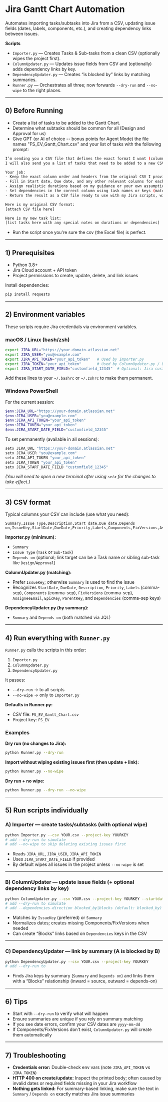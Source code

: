# Jira Gantt Chart Automation

Automates importing tasks/subtasks into Jira from a CSV, updating issue fields (dates, labels, components, etc.), and creating dependency links between issues.

**Scripts**
- `Importer.py` — Creates Tasks & Sub-tasks from a clean CSV (optionally wipes the project first).
- `ColumnUpdater.py` — Updates issue fields from CSV and (optionally) adds dependency links by key.
- `DependencyUpdater.py` — Creates “is blocked by” links by matching summaries.
- `Runner.py` — Orchestrates all three; now forwards `--dry-run` and `--no-wipe` to the right places.

---

## 0) Before Running
- Create a list of tasks to be added to the Gantt Chart.
- Determine what subtasks should be common for all (Design and Approval for us)
- Give GPT (or AI of choice -- bonus points for Agent Mode) the file names "FS_EV_Gantt_Chart.csv" and your list of tasks with the following prompt:

```bash
I’m sending you a CSV file that defines the exact format I want (column names, order, and any sample rows). 
I will also send you a list of tasks that need to be added to a new CSV in the exact same format.  

Your job:
- Keep the exact column order and headers from the original CSV I provide.
- Fill in Start date, Due date, and any other relevant columns for each task.
- Assign realistic durations based on my guidance or your own assumptions.
- Set dependencies in the correct column using task names or keys (matching the CSV’s style).
- Return the result as a CSV file ready to use with my Jira scripts, without changing column names or adding/removing columns.

Here is my original CSV format:
[attach CSV file here]

Here is my new task list:
[list tasks here with any special notes on durations or dependencies]
```


- Run the script once you're sure the csv (the Excel file) is perfect.

---

## 1) Prerequisites

- Python 3.8+
- Jira Cloud account + API token
- Project permissions to create, update, delete, and link issues

Install dependencies:
```bash
pip install requests
```

---

## 2) Environment variables

These scripts require Jira credentials via environment variables.

### **macOS / Linux (bash/zsh)**
```bash
export JIRA_URL="https://your-domain.atlassian.net"
export JIRA_USER="you@example.com"
export JIRA_API_TOKEN="your_api_token"   # Used by Importer.py
export JIRA_TOKEN="your_api_token"       # Used by ColumnUpdater.py / DependencyUpdater.py
export JIRA_START_DATE_FIELD="customfield_12345"  # Optional: Jira custom field ID for Start Date
```
Add these lines to your `~/.bashrc` or `~/.zshrc` to make them permanent.

### **Windows PowerShell**
For the current session:
```powershell
$env:JIRA_URL="https://your-domain.atlassian.net"
$env:JIRA_USER="you@example.com"
$env:JIRA_API_TOKEN="your_api_token"
$env:JIRA_TOKEN="your_api_token"
$env:JIRA_START_DATE_FIELD="customfield_12345"
```

To set permanently (available in all sessions):
```powershell
setx JIRA_URL "https://your-domain.atlassian.net"
setx JIRA_USER "you@example.com"
setx JIRA_API_TOKEN "your_api_token"
setx JIRA_TOKEN "your_api_token"
setx JIRA_START_DATE_FIELD "customfield_12345"
```
*(You will need to open a new terminal after using `setx` for the changes to take effect.)*

---

## 3) CSV format

Typical columns your CSV can include (use what you need):

```
Summary,Issue Type,Description,Start date,Due date,Depends on,IssueKey,StartDate,DueDate,Priority,Labels,Components,FixVersions,AssigneeEmail,EpicKey,ParentKey,Dependencies
```

**Importer.py (minimum):**
- `Summary`
- `Issue Type` (`Task` or `Sub-task`)
- `Depends on` (optional; link target can be a Task name or sibling sub-task like `Design`/`Approval`)

**ColumnUpdater.py (matching):**
- Prefer `IssueKey`; otherwise `Summary` is used to find the issue
- Recognizes `StartDate`, `DueDate`, `Description`, `Priority`, `Labels` (comma-sep), `Components` (comma-sep), `FixVersions` (comma-sep), `AssigneeEmail`, `EpicKey`, `ParentKey`, and `Dependencies` (comma-sep keys)

**DependencyUpdater.py (by summary):**
- `Summary` and `Depends on` (both matched via JQL)

---

## 4) Run everything with `Runner.py`

`Runner.py` calls the scripts in this order:

1) `Importer.py`
2) `ColumnUpdater.py`
3) `DependencyUpdater.py`

It passes:
- `--dry-run` → to all scripts
- `--no-wipe` → only to `Importer.py`

**Defaults in Runner.py:**
- CSV file: `FS_EV_Gantt_Chart.csv`
- Project key: `FS_EV`

### Examples

**Dry run (no changes to Jira):**
```bash
python Runner.py --dry-run
```

**Import without wiping existing issues first (then update + link):**
```bash
python Runner.py --no-wipe
```

**Dry run + no wipe:**
```bash
python Runner.py --dry-run --no-wipe
```

---

## 5) Run scripts individually

### A) Importer — create tasks/subtasks (with optional wipe)
```bash
python Importer.py --csv YOUR.csv --project-key YOURKEY
# add --dry-run to simulate
# add --no-wipe to skip deleting existing issues first
```

- Reads `JIRA_URL`, `JIRA_USER`, `JIRA_API_TOKEN`
- Uses `JIRA_START_DATE_FIELD` if provided
- By default wipes all issues in the project unless `--no-wipe` is set

---

### B) ColumnUpdater — update issue fields (+ optional dependency links by key)
```bash
python ColumnUpdater.py --csv YOUR.csv --project-key YOURKEY --startdate-field customfield_12345
# add --dry-run to simulate
# add --dependencies-direction blocked_by|blocks (default: blocked_by)
```

- Matches by `IssueKey` (preferred) or `Summary`
- Normalizes dates; creates missing Components/FixVersions when needed
- Can create “Blocks” links based on `Dependencies` keys in the CSV

---

### C) DependencyUpdater — link by summary (A is **blocked by** B)
```bash
python DependencyUpdater.py --csv YOUR.csv --project-key YOURKEY
# add --dry-run to
```

- Finds Jira keys by summary (`Summary` and `Depends on`) and links them with a “Blocks” relationship (inward = source, outward = depends-on)

---

## 6) Tips

- Start with `--dry-run` to verify what will happen
- Ensure summaries are unique if you rely on summary matching
- If you see date errors, confirm your CSV dates are `yyyy-mm-dd`
- If Components/FixVersions don’t exist, `ColumnUpdater.py` will create them automatically

---

## 7) Troubleshooting

- **Credentials error:** Double-check env vars (note `JIRA_API_TOKEN` vs `JIRA_TOKEN`)
- **HTTP 400 on create/update:** Inspect the printed body; often caused by invalid dates or required fields missing in your Jira workflow
- **Nothing gets linked:** For summary-based linking, make sure the text in `Summary` / `Depends on` exactly matches Jira issue summaries
